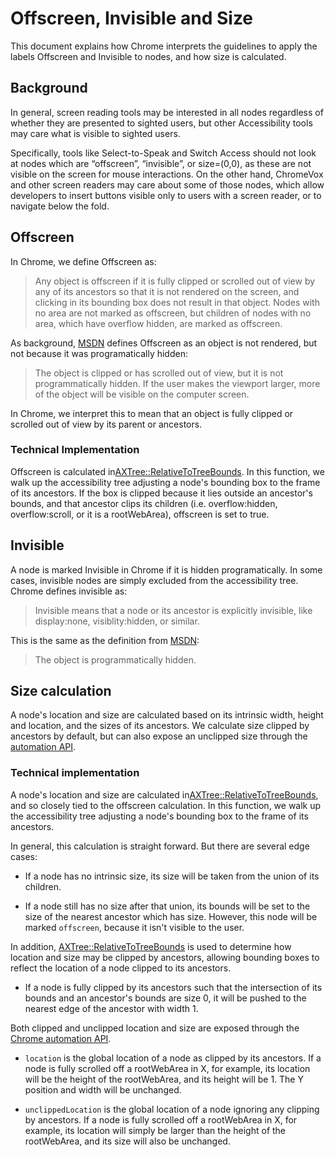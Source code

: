# Offscreen, Invisible and Size

This document explains how Chrome interprets the guidelines to apply the labels
Offscreen and Invisible to nodes, and how size is calculated.

## Background

In general, screen reading tools may be interested in all nodes regardless of
whether they are presented to sighted users, but other Accessibility tools may
care what is visible to sighted users.

Specifically, tools like Select-to-Speak and Switch Access should not look at
nodes which are “offscreen”, “invisible”, or size=(0,0), as these are not
visible on the screen for mouse interactions. On the other hand, ChromeVox and
other screen readers may care about some of those nodes, which allow developers
to insert buttons visible only to users with a screen reader, or to navigate
below the fold.

## Offscreen
In Chrome, we define Offscreen as:

>Any object is offscreen if it is fully clipped or scrolled out of view by any
of its ancestors so that it is not rendered on the screen, and clicking in its
bounding box does not result in that object. Nodes with no area are not marked
as offscreen, but children of nodes with no area, which have overflow hidden,
are marked as offscreen.

As background, [MSDN](https://msdn.microsoft.com/en-us/library/dd373609(VS.85).aspx)
defines Offscreen as an object is not rendered, but not because it was
programatically hidden:

>The object is clipped or has scrolled out of view, but it is not
programmatically hidden. If the user makes the viewport larger, more of the
object will be visible on the computer screen.

In Chrome, we interpret this to mean that an object is fully clipped or
scrolled out of view by its parent or ancestors.

### Technical Implementation
Offscreen is calculated in[AXTree::RelativeToTreeBounds](https://cs.chromium.org/chromium/src/ui/accessibility/ax_tree.cc).
In this function, we walk up the accessibility tree adjusting a node's bounding
box to the frame of its ancestors. If the box is clipped because it lies
outside an ancestor's bounds, and that ancestor clips its children (i.e.
overflow:hidden, overflow:scroll, or it is a rootWebArea), offscreen is set to
true.

## Invisible
A node is marked Invisible in Chrome if it is hidden programatically. In some
cases, invisible nodes are simply excluded from the accessibility tree. Chrome defines invisible as:

>Invisible means that a node or its ancestor is explicitly invisible, like
display:none, visiblity:hidden, or similar.

This is the same as the definition from [MSDN](https://msdn.microsoft.com/en-us/library/dd373609(VS.85).aspx):

>The object is programmatically hidden.

## Size calculation
A node's location and size are calculated based on its intrinsic width, height
and location, and the sizes of its ancestors. We calculate size clipped by
ancestors by default, but can also expose an unclipped size through the
[automation API](https://developer.chrome.com/extensions/automation).

### Technical implementation
A node's location and size are calculated in[AXTree::RelativeToTreeBounds](https://cs.chromium.org/chromium/src/ui/accessibility/ax_tree.cc),
and so closely tied to the offscreen calculation. In this function, we walk up
the accessibility tree adjusting a node's bounding box to the frame of its
ancestors.

In general, this calculation is straight forward. But there are several edge
cases:

* If a node has no intrinsic size, its size will be taken from the union of
its children.

* If a node still has no size after that union, its bounds will be set to the
size of the nearest ancestor which has size. However, this node will be marked
`offscreen`, because it isn't visible to the user.

In addition, [AXTree::RelativeToTreeBounds](https://cs.chromium.org/chromium/src/ui/accessibility/ax_tree.cc)
is used to determine how location and size may be clipped by ancestors,
allowing bounding boxes to reflect the location of a node clipped to its
ancestors.

* If a node is fully clipped by its ancestors such that the intersection of its
bounds and an ancestor's bounds are size 0, it will be pushed to the nearest
edge of the ancestor with width 1.

Both clipped and unclipped location and size are exposed through the
[Chrome automation API](https://developer.chrome.com/extensions/automation).

* `location` is the global location of a node as clipped by its ancestors. If
a node is fully scrolled off a rootWebArea in X, for example, its location will
be the height of the rootWebArea, and its height will be 1. The Y position and width will be unchanged.

* `unclippedLocation` is the global location of a node ignoring any clipping
by ancestors. If a node is fully scrolled off a rootWebArea in X, for example,
its location will simply be larger than the height of the rootWebArea, and its
size will also be unchanged.

